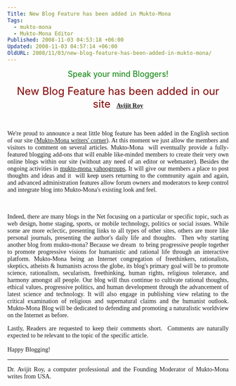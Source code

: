 ```yaml
---
Title: New Blog Feature has been added in Mukto-Mona
Tags:
  - mukto-mona
  - Mukto-Mona Editor
Published: 2008-11-03 04:53:18 +06:00
Updated: 2008-11-03 04:57:14 +06:00
OldURL: 2008/11/03/new-blog-feature-has-been-added-in-mukto-mona/
---
```



<p align="center"><font size="4" color="#008000">Speak your mind Bloggers!</font></p>

<p align="center"><font size="5" color="#800000">New <span lang="bn">B</span>log Feature has been added in our site</font><font color="#800000"><span style="font-size: 18pt"> 
</span></font><font face="Verdana">
<strong><a href="https://muktomona.com/Articles/avijit/index.htm">Avijit Roy</a></strong></font>
<p align="center">&nbsp;</p>
<p align="justify" class="MsoNormal"><span style="font-family: Verdana">We're proud to announce a neat little blog feature has been added in the English section of our site (<a href="https://enblog.muktomona.com/">Mukto-Mona writers' corner</a>). At this moment we just allow the members and visitors to comment on several articles. Mukto-Mona  will eventually provide a fully-featured blogging add-ons that will enable like-minded members to create their very own online blogs within our site (without any need of an editor or webmaster). Besides the ongoing activities in <a href="https://groups.yahoo.com/group/mukto-mona/">mukto-mona yahoogroups</a>, It will give our members a place to post thoughts and ideas and it  will keep users returning to the community again and again, and advanced administration features allow forum owners and moderators to keep control and integrate blog into Mukto-Mona's existing look and feel. </span></p>
<p align="justify" class="MsoNormal">&nbsp;</p>
<p align="justify" class="MsoNormal"><font face="Verdana">Indeed, there are many blogs in the Net focusing on a particular or specific topic, such as web design, home staging, sports, or mobile technology, politics or social issues. While some are more eclectic, presenting links to all types of other sites, others are more like personal journals, presenting the author's daily life and thoughts.  Then why starting another blog from mukto-mona? Because we dream  to bring progressive people together to promote progressive visions for humanistic and rational life through an interactive platform. Mukto-Mona being an Internet congregation of freethinkers, rationalists, skeptics, atheists &amp; humanists across the globe, its blog's primary goal will be to promote science, rationalism, secularism, freethinking, human rights, religious tolerance, and harmony amongst all people. Our blog will thus continue to cultivate rational thoughts, ethical values, progressive politics, and human development through the advancement of latest science and technology. It will also engage in publishing view relating to the critical examination of religious and supernatural claims and the humanist outlook. Mukto-Mona Blog will be dedicated to defending and promoting a naturalistic worldview on the Internet as before. </font></p>
<p align="justify" class="MsoNormal"><font face="Verdana">Lastly, Readers are requested to keep their comments short.  Comments are naturally expected to be relevant to the topic of the specific article. </font></p>
<p align="justify" class="MsoNormal"><font face="Verdana">Happy Blogging!</font> <span style="font-family: Verdana"> </span></p>

<hr align="justify" />
<p align="justify" class="MsoNormal"><span style="font-family: Verdana">Dr. Avijit Roy, a computer professional and the Founding Moderator of Mukto-Mona writes from USA. </span></p>
